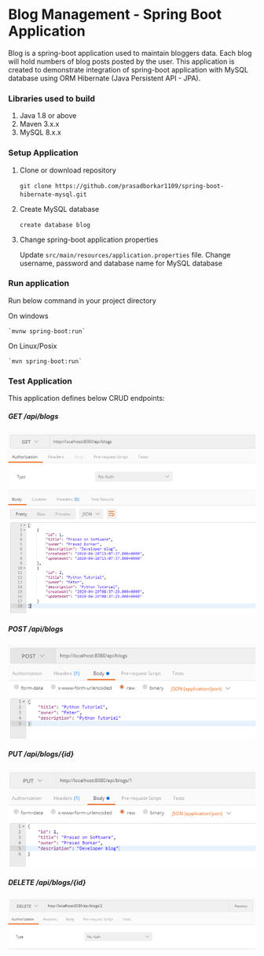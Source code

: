 # Blog Management - Spring Boot Application


Blog is a spring-boot application used to maintain bloggers data. Each blog will hold numbers of blog posts posted by the user. This application is created to demonstrate integration of spring-boot application with MySQL database
using ORM Hibernate (Java Persistent API - JPA). 


### Libraries used to build
1. Java 1.8 or above
2. Maven 3.x.x
3. MySQL 8.x.x


### Setup Application

1. Clone or download repository

	`git clone https://github.com/prasadborkar1109/spring-boot-hibernate-mysql.git`

2. Create MySQL database
	
	`create database blog`

3. Change spring-boot application properties

	Update `src/main/resources/application.properties` file.
	Change username, password and database name for MySQL database


### Run application
Run below command in your project directory

On windows

	`mvnw spring-boot:run`

On Linux/Posix

	`mvn spring-boot:run`


### Test Application

This application defines below CRUD endpoints:

##### GET /api/blogs

![GET](images/get.PNG)


##### POST /api/blogs

![POST](images/post.PNG)


##### PUT /api/blogs/{id}

![PUT](images/Put.PNG)


##### DELETE /api/blogs/{id}

![DELETE](images/delete.PNG)


